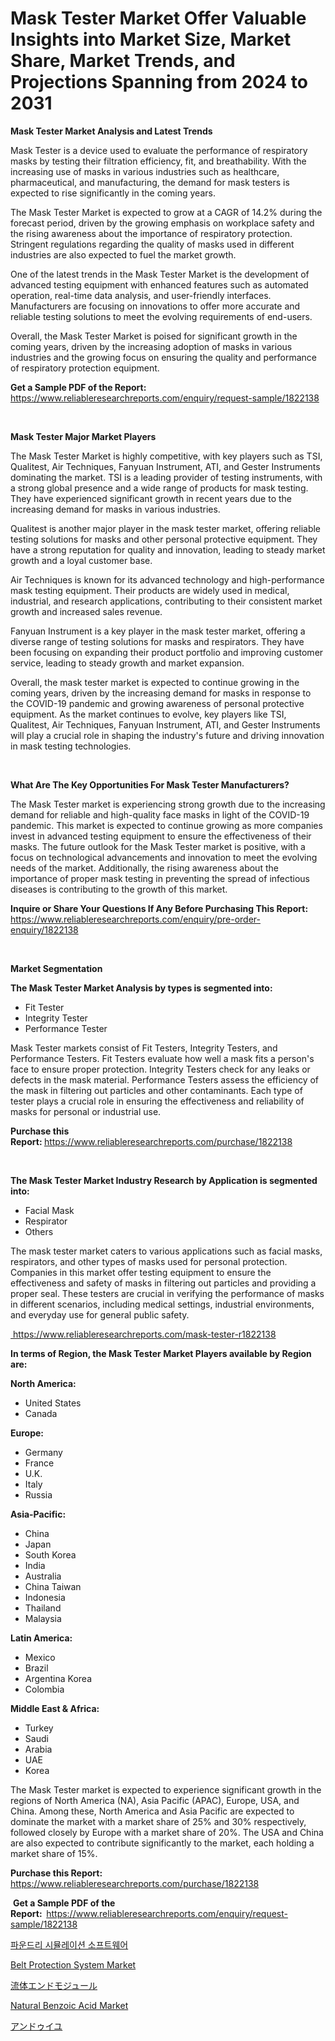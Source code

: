 <p><h1>Mask Tester Market Offer Valuable Insights into Market Size, Market Share, Market Trends, and Projections Spanning from 2024 to 2031</h1></p><p><strong>Mask Tester Market Analysis and Latest Trends</strong></p>
<p><p>Mask Tester is a device used to evaluate the performance of respiratory masks by testing their filtration efficiency, fit, and breathability. With the increasing use of masks in various industries such as healthcare, pharmaceutical, and manufacturing, the demand for mask testers is expected to rise significantly in the coming years.</p><p>The Mask Tester Market is expected to grow at a CAGR of 14.2% during the forecast period, driven by the growing emphasis on workplace safety and the rising awareness about the importance of respiratory protection. Stringent regulations regarding the quality of masks used in different industries are also expected to fuel the market growth.</p><p>One of the latest trends in the Mask Tester Market is the development of advanced testing equipment with enhanced features such as automated operation, real-time data analysis, and user-friendly interfaces. Manufacturers are focusing on innovations to offer more accurate and reliable testing solutions to meet the evolving requirements of end-users.</p><p>Overall, the Mask Tester Market is poised for significant growth in the coming years, driven by the increasing adoption of masks in various industries and the growing focus on ensuring the quality and performance of respiratory protection equipment.</p></p>
<p><strong>Get a Sample PDF of the Report:&nbsp;</strong> <a href="https://www.reliableresearchreports.com/enquiry/request-sample/1822138">https://www.reliableresearchreports.com/enquiry/request-sample/1822138</a></p>
<p>&nbsp;</p>
<p><strong>Mask Tester Major Market Players</strong></p>
<p><p>The Mask Tester Market is highly competitive, with key players such as TSI, Qualitest, Air Techniques, Fanyuan Instrument, ATI, and Gester Instruments dominating the market. TSI is a leading provider of testing instruments, with a strong global presence and a wide range of products for mask testing. They have experienced significant growth in recent years due to the increasing demand for masks in various industries.</p><p>Qualitest is another major player in the mask tester market, offering reliable testing solutions for masks and other personal protective equipment. They have a strong reputation for quality and innovation, leading to steady market growth and a loyal customer base. </p><p>Air Techniques is known for its advanced technology and high-performance mask testing equipment. Their products are widely used in medical, industrial, and research applications, contributing to their consistent market growth and increased sales revenue.</p><p>Fanyuan Instrument is a key player in the mask tester market, offering a diverse range of testing solutions for masks and respirators. They have been focusing on expanding their product portfolio and improving customer service, leading to steady growth and market expansion.</p><p>Overall, the mask tester market is expected to continue growing in the coming years, driven by the increasing demand for masks in response to the COVID-19 pandemic and growing awareness of personal protective equipment. As the market continues to evolve, key players like TSI, Qualitest, Air Techniques, Fanyuan Instrument, ATI, and Gester Instruments will play a crucial role in shaping the industry's future and driving innovation in mask testing technologies.</p></p>
<p>&nbsp;</p>
<p><strong>What Are The Key Opportunities For Mask Tester Manufacturers?</strong></p>
<p><p>The Mask Tester market is experiencing strong growth due to the increasing demand for reliable and high-quality face masks in light of the COVID-19 pandemic. This market is expected to continue growing as more companies invest in advanced testing equipment to ensure the effectiveness of their masks. The future outlook for the Mask Tester market is positive, with a focus on technological advancements and innovation to meet the evolving needs of the market. Additionally, the rising awareness about the importance of proper mask testing in preventing the spread of infectious diseases is contributing to the growth of this market.</p></p>
<p><strong>Inquire or Share Your Questions If Any Before Purchasing This Report:</strong> <a href="https://www.reliableresearchreports.com/enquiry/pre-order-enquiry/1822138">https://www.reliableresearchreports.com/enquiry/pre-order-enquiry/1822138</a></p>
<p>&nbsp;</p>
<p><strong>Market Segmentation</strong></p>
<p><strong>The Mask Tester Market Analysis by types is segmented into:</strong></p>
<p><ul><li>Fit Tester</li><li>Integrity Tester</li><li>Performance Tester</li></ul></p>
<p><p>Mask Tester markets consist of Fit Testers, Integrity Testers, and Performance Testers. Fit Testers evaluate how well a mask fits a person's face to ensure proper protection. Integrity Testers check for any leaks or defects in the mask material. Performance Testers assess the efficiency of the mask in filtering out particles and other contaminants. Each type of tester plays a crucial role in ensuring the effectiveness and reliability of masks for personal or industrial use.</p></p>
<p><strong>Purchase this Report:&nbsp;</strong><a href="https://www.reliableresearchreports.com/purchase/1822138">https://www.reliableresearchreports.com/purchase/1822138</a></p>
<p>&nbsp;</p>
<p><strong>The Mask Tester Market Industry Research by Application is segmented into:</strong></p>
<p><ul><li>Facial Mask</li><li>Respirator</li><li>Others</li></ul></p>
<p><p>The mask tester market caters to various applications such as facial masks, respirators, and other types of masks used for personal protection. Companies in this market offer testing equipment to ensure the effectiveness and safety of masks in filtering out particles and providing a proper seal. These testers are crucial in verifying the performance of masks in different scenarios, including medical settings, industrial environments, and everyday use for general public safety.</p></p>
<p><a href="https://www.reliableresearchreports.com/mask-tester-r1822138">&nbsp;https://www.reliableresearchreports.com/mask-tester-r1822138</a></p>
<p><strong>In terms of Region, the Mask Tester Market Players available by Region are:</strong></p>
<p>
    <p> <strong> North America: </strong>
        <ul>
            <li>United States</li>
            <li>Canada</li>
        </ul>
        </p> 
    <p> <strong> Europe: </strong>
        <ul>
            <li>Germany</li>
            <li>France</li>
            <li>U.K.</li>
            <li>Italy</li>
            <li>Russia</li>
        </ul>
        </p> 
    <p> <strong> Asia-Pacific: </strong>
        <ul>
            <li>China</li>
            <li>Japan</li>
            <li>South Korea</li>
            <li>India</li>
            <li>Australia</li>
            <li>China Taiwan</li>
            <li>Indonesia</li>
            <li>Thailand</li>
            <li>Malaysia</li>
        </ul>
        </p> 
    <p> <strong> Latin America: </strong>
        <ul>
            <li>Mexico</li>
            <li>Brazil</li>
            <li>Argentina Korea</li>
            <li>Colombia</li>
        </ul>
        </p> 
    <p> <strong> Middle East & Africa: </strong>
        <ul>
            <li>Turkey</li>
            <li>Saudi</li>
            <li>Arabia</li>
            <li>UAE</li>
            <li>Korea</li>
        </ul>
    </p>
    </p>
<p><p>The Mask Tester market is expected to experience significant growth in the regions of North America (NA), Asia Pacific (APAC), Europe, USA, and China. Among these, North America and Asia Pacific are expected to dominate the market with a market share of 25% and 30% respectively, followed closely by Europe with a market share of 20%. The USA and China are also expected to contribute significantly to the market, each holding a market share of 15%.</p></p>
<p><strong>Purchase this Report: </strong><a href="https://www.reliableresearchreports.com/purchase/1822138">https://www.reliableresearchreports.com/purchase/1822138</a></p>
<p>&nbsp;<strong>Get a Sample PDF of the Report:&nbsp;&nbsp;</strong><a href="https://www.reliableresearchreports.com/enquiry/request-sample/1822138">https://www.reliableresearchreports.com/enquiry/request-sample/1822138</a></p>
<p><strong></strong></p>
<p><p><a href="https://github.com/TobyKub4685/Market-Research-Report-List-1/blob/main/934867238266.md">파운드리 시뮬레이션 소프트웨어</a></p><p><a href="https://github.com/jaidynmorantestelletmjzya/Market-Research-Report-List-2/blob/main/belt-protection-system-market.md">Belt Protection System Market</a></p><p><a href="https://github.com/bucuel854722/Market-Research-Report-List-1/blob/main/278552741054.md">流体エンドモジュール</a></p><p><a href="https://issuu.com/reportprime-2/docs/natural-benzoic-acid-market-size-2030.pptx">Natural Benzoic Acid Market</a></p><p><a href="https://medium.com/@kaitlensen45645/%E3%82%A2%E3%83%B3%E3%83%89%E3%82%A5%E3%82%A4%E3%83%A6%E3%83%9E%E3%83%BC%E3%82%B1%E3%83%83%E3%83%88%E3%81%AE%E3%83%A1%E3%83%88%E3%83%AA%E3%82%AF%E3%82%B9%E3%82%92%E8%A7%A3%E8%AA%AD%E3%81%99%E3%82%8B-%E5%B8%82%E5%A0%B4%E3%82%B7%E3%82%A7%E3%82%A2-%E3%83%88%E3%83%AC%E3%83%B3%E3%83%89-%E6%88%90%E9%95%B7%E3%83%91%E3%82%BF%E3%83%BC%E3%83%B3-c90df94d14c7">アンドゥイユ</a></p></p>